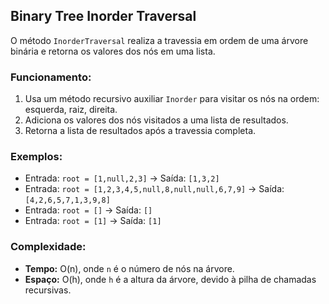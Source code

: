 ## Binary Tree Inorder Traversal

O método `InorderTraversal` realiza a travessia em ordem de uma árvore binária e retorna os valores dos nós em uma lista.

### Funcionamento:

1. Usa um método recursivo auxiliar `Inorder` para visitar os nós na ordem: esquerda, raiz, direita.
2. Adiciona os valores dos nós visitados a uma lista de resultados.
3. Retorna a lista de resultados após a travessia completa.

### Exemplos:

- Entrada: `root = [1,null,2,3]` → Saída: `[1,3,2]`
- Entrada: `root = [1,2,3,4,5,null,8,null,null,6,7,9]` → Saída: `[4,2,6,5,7,1,3,9,8]`
- Entrada: `root = []` → Saída: `[]`
- Entrada: `root = [1]` → Saída: `[1]`

### Complexidade:

- **Tempo:** O(n), onde `n` é o número de nós na árvore.
- **Espaço:** O(h), onde `h` é a altura da árvore, devido à pilha de chamadas recursivas.

